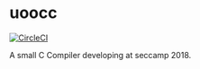 # uoocc

[![CircleCI](https://circleci.com/gh/uoo38/uoocc/tree/master.svg?style=svg)](https://circleci.com/gh/uoo38/uoocc/tree/master)

A small C Compiler developing at seccamp 2018.
